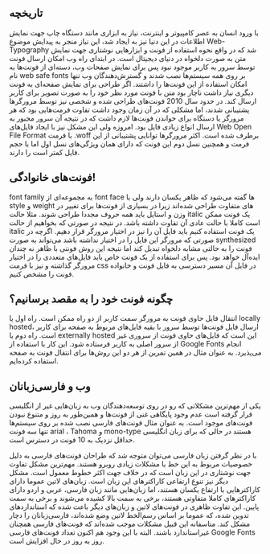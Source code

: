 <html>
<head>
<link href='//fonts.googleapis.com/css?family=Chewy' rel='stylesheet'>
<style>
@font-face {
  font-family: 'BRoya';
  src: url('BRoya.eot') format('eot'),  /* IE6–8 */
       url('BRoya.woff') format('woff'),  /* FF3.6+, IE9, Chrome6+, Saf5.1+*/
       url('BRoya.ttf') format('truetype');  /* Saf3—5, Chrome4+, FF3.5, Opera 10+ */
}

*{
    font-family: 'BRoya' , Chewy ;
}

body {
     text-align: justify;   
}

h2 {
    direction: rtl; 
    font-family: 'BRoya' , Chewy ;
    padding: 0 3px;
    font-size: 1.6em;
    margin-bottom: 1em;
    margin-top: 3em;
    padding-top: .4em;
}

p {
    direction: rtl; 
    font-family: 'BRoya' , Chewy ;
    font-size: 1.4em;
    margin-bottom: .3em;
    padding-top: .4em;
}
</style>

</head>

<body>

<h2>تاریخچه</h2>
<p>
 با ورود انسان به عصر کامپیوتر و اینترنت، نیاز به ابزاری مانند دستگاه چاپ جهت نمایش اطلاعات در این دنیا نیز به ایجاد شد، این نیاز منجر به پیدایش موضوع Web-Typography شد که در واقع نحوه استفاده از فونت و ابزارهایی نوشتاری جهت نمایش متن به صورت دلخواه در دنیای دیجیتال است. در ابتدای راه وب امکان ارسال فونت توسط سرور به کاربر موجود نبود پس برای نمایش صفحات وب، دسته‌ای از فونت‌ها به نام web safe fonts بر روی همه سیستم‌ها نصب شدند و گسترش‌دهندگان وب تنها امکان استفاده از این فونت‌ها را داشتند. اگر طراحی برای نمایش صفحه‌ای به فونت دیگری نیاز داشت ناچار بود متن با فونت مورد نظر خود را به صورت تصویر<img> برای کاربر ارسال کند. در حدود سال 2010 فونت‌های طراحی شده و شخصی نیز توسط مرورگر‌ها پشتیبانی شدند، اما مشکلی که در آن زمان وجود داشت تفاوت فرمت‌‌هایی بود که هر مرورگر یا دستگاه برای خواندن فونت‌ها لازم داشت که در نتیجه آن‌ سرور مجبور به ارسال انواع زیادی فایل بود. امروزه ولی این مشکل نیز با ایجاد فایل‌های Web Open File Format با فرمت .woff برطرف شده است. اکثر مرورگر‌ها توانایی پشتیبانی از این فرمت و همچنین نسل دوم این فونت که دارای همان ویژگی‌های نسل اول اما با حجم فایل کمتر است را دارند.
</p>




<h2>فونت‌های خانوادگی! </h2>
<p>
font family به مجموعه‌ای از font face ها گفته می‌شود که ظاهر یکسان دارند ولی با style و weight های متفاوت طراحی شده‌اند زیرا در بسیاری از فونت‌ها برای تغییر در وزن و استایل باید همه حروف مجددا طراحی شوند. مثلا حالت italic یک فونت ممکن است کاملا با حالت عادی آن تفاوت داشته باشد. در نتیجه در صورتی که بخواهیم از حالت italic یک فونت استفاده کنیم باید فایل آن را نیز در اختیار مرورگر قرار دهیم. اگرچه در صورتی که مرورگر این فایل را در اختیار نداشته باشد می‌تواند به صورت synthesized  فونت را به حالتی مشابه دلخواه تبدیل ‌کند اما نتیجه این روش فونتی با ظاهر نه چندان ایده‌آل خواهد بود. پس برای استفاده از یک فونت خاص باید فایل‌های متعددی را در اختیار مرورگر گذاشته و نیز با فرمت  css در فایل آن مسیر دسترسی به فایل فونت و خانواده فونت را مشخص کنیم. 
</p>




<h2>چگونه فونت خود را به مقصد برسانیم؟</h2>
<p>
انتقال فایل حاوی فونت به مرورگر سمت کاربر از دو راه ممکن است. راه اول یا locally hosted، ارسال فایل فونت‌ها توسط سرور با بقیه فایل‌های مربوط به صفحه برای کاربر است. راه دوم یا externally hosted این است که فایل‌های حاوی فونت از سروری غیر از سرور اصلی به کاربر فرستاده ‌شود. این کار با استفاده از Google Fonts انجام می‌پذیرد. به عنوان مثال در همین تمرین از هر دو این روش‌ها برای انتقال فونت به صفحه استفاده کرده‌ایم.
</p>




<h2>وب و فارسی‌زبانان</h2>
<p>
یکی از مهم‌ترین مشکلاتی که رو در روی توسعه‌دهندگان وب به زبان‌هایی غیر از انگلیسی قرار گرفته است عدم وجود پایگاهی غنی از فونت‌ها و همین‌طور به روز و متنوع نبودن فونت‌های موجود است. به عنوان مثال فونت‌های فارسی نصب شده بر روی سیستم‌ها تنها سه فونت arial ، Tahoma و mono-type هستند در حالی که برای زبان انگلیسی حداقل نزدیک به 10 فونت در دسترس است. 
</p>
<p>
 با در نظر گرفتن زبان فارسی می‌توان متوجه شد که طراحان فونت‌های فارسی به دلیل خصوصیات مربوط به این خط با مشکلات زیادی روبرو هستند. مهم‌ترین مشکل تفاوت جهت نوشتاری در این زبان است که در خلاف جهت اکثر خطوط معمول است. مشکل دیگر نیز تنوع ارتفاعی کاراکتر‌های این زبان است. زبان‌های لاتین عموما دارای کاراکترهایی با ارتفاع یکسان هستند، اما زبان‌هایی مانند زبان فارسی، عربی و اردو دارای کاراکترهای کاملا متفاوتی هستند، برخی به سمت بالا کشیده می‌شوند و برخی به سمت پایین. این تفاوت ظاهری در فونت‌های لاتین و زبان‌های دیگر باعث شده که استانداردهای تدوین شده، که عموما بر اساس رسم‌الخط لاتین وضع شده‌اند، فارسی‌زبانان را دچار مشکل کند. متاسفانه این قبیل مشکلات موجب شده‌اند که فونت‌های فارسی همچنان غیراستاندارد باشند. البته با این وجود هم اکنون تعداد فونت‌های فارسی Google Fonts روز به روز در حال افزایش است.
</p>




</body>
</html>
